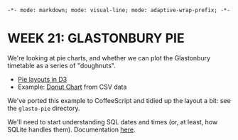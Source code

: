 `-*- mode: markdown; mode: visual-line; mode: adaptive-wrap-prefix; -*-`

# WEEK 21: GLASTONBURY PIE

We're looking at pie charts, and whether we can plot the Glastonbury timetable as a series of "doughnuts".

- [Pie layouts in D3](https://github.com/mbostock/d3/wiki/Pie-Layout)
- Example: [Donut Chart](http://bl.ocks.org/mbostock/3887193) from CSV data

We've ported this example to CoffeeScript and tidied up the layout a bit: see the `glasto-pie` directory.

We'll need to start understanding SQL dates and times (or, at least, how SQLite handles them). Documentation [here](http://www.tutorialspoint.com/sqlite/sqlite_date_time.htm).
